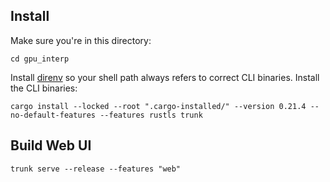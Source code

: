 ## Install

Make sure you're in this directory:

    cd gpu_interp

Install [direnv](https://direnv.net/) so your shell path always refers to correct CLI binaries.
Install the CLI binaries:

    cargo install --locked --root ".cargo-installed/" --version 0.21.4 --no-default-features --features rustls trunk


## Build Web UI

    trunk serve --release --features "web"
